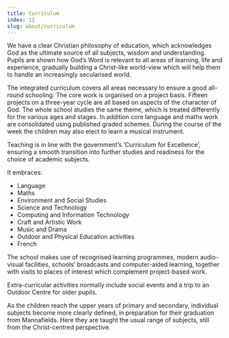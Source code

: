```yaml
---
title: Curriculum
index: 12
slug: about/curriculum
---
```


We have a clear Christian philosophy of education, which acknowledges God as the ultimate source of all subjects, wisdom and understanding. Pupils are shown how God’s Word is relevant to all areas of learning, life and experience, gradually building a Christ-like world-view which will help them to handle an increasingly secularised world.

The integrated curriculum covers all areas necessary to ensure a good all-round schooling. The core work is organised on a project basis. Fifteen projects on a three-year cycle are all based on aspects of the character of God. The whole school studies the same theme, which is treated differently for the various ages and stages. In addition core language and maths work are consolidated using published graded schemes. During the course of the week the children may also elect to learn a musical instrument.

Teaching is in line with the government’s ‘Curriculum for Excellence’, ensuring a smooth transition into further studies and readiness for the choice of academic subjects.

It embraces:

*    Language
*    Maths
*    Environment and Social Studies
*    Science and Technology
*    Computing and Information Technology
*    Craft and Artistic Work
*    Music and Drama
*    Outdoor and Physical Education activities
*    French

The school makes use of recognised learning programmes, modern audio-visual facilities, schools’ broadcasts and computer-aided learning, together with visits to places of interest which complement project-based work.

Extra-curricular activities normally include social events and a trip to an Outdoor Centre for older pupils.

As the children reach the upper years of primary and secondary, individual subjects become more clearly defined, in preparation for their graduation from Mannafields. Here they are taught the usual range of subjects, still from the Christ-centred perspective.
